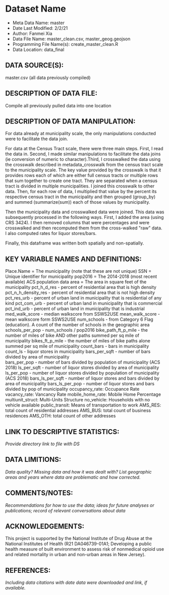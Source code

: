 
# Dataset Name # 

- Meta Data Name: master
- Date Last Modified: 2/2/21
- Author: Fanmei Xia
- Data File Name: master_clean.csv, master_geog.geojson
- Programming File Name(s): create_master_clean.R
- Data Location: data_final

## DATA SOURCE(S):
master.csv (all data previously compiled)

## DESCRIPTION OF DATA FILE: 
Compile all previously pulled data into one location


## DESCRIPTION OF DATA MANIPULATION:
For data already at municipality scale, the only manipulations conducted were to facilitate the data join. 

For data at the Census Tract scale, there were three main steps. First, I read the data in. Second, I made similar manipulations to facilitate the data joins (ie conversion of numeric to character).Third, I crosswalked the data using the crosswalk described in metadata_crosswalk from the census tract scale to the municipality scale. The key value provided by the crosswalk is that it provides rows each of which are either full census tracts or multiple rows that sum together to create one tract. They are separated when a census tract is divided in multiple municipalities. I joined this crosswalk to other data. Then, for each row of data, I multiplied that value by the percent its respective census tract in the municipality and then grouped (group_by) and summed (summarize(sum)) each of those values by municipality. 

Then the municipality data and crosswalked data were joined. This data was subsequently processed in the following ways. First, I added the area (using CRS 3424). I then removed columns that were percentages and were crosswalked and then recomputed them from the cross-walked "raw" data. I also computed rates for liquor stores/bars. 

Finally, this dataframe was written both spatially and non-spatially. 


## KEY VARIABLE NAMES AND DEFINITIONS:
Place.Name = The municipality (note that these are not unique)
SSN = Unique identifier for municipality
pop2016 = The 2014-2018 (most recent available) ACS population data 
area = The area in square feet of the municipality 
pct_h_d_res - percent of residential area that is high density 
pct_n_h_density_res - percent of residential area that is not high density 
pct_res_urb - percent of urban land in municipality that is residential of any kind
pct_com_urb - percent of urban land in municipality that is commercial 
pct_ind_urb -  percent of urban land in municipality that is industrial 
med_walk_score - median walkscore from SSWS2USE
mean_walk_score - mean walkscore form SSWS2USE
num_schools - from Category 6 Flag (education). A count of the number of schools in the geographic area
schools_per_pop - num_schools / pop2016
bike_path_ft_p_mile - the number of miles of bike AND other paths summed per sq mile of municipality
bikes_ft_p_mile - the number of miles of bike paths alone summed per sq mile of municipality
count_bars - bars in municipality
count_ls - liquor stores in municipality
bars_per_sqft - number of bars divided by area of municipality        
bars_per_pop - number of bars divided by population of municipality (ACS 2018)
ls_per_sqft - number of liquor stores divided by area of municipality 
ls_per_pop - number of liquor stores divided by population of municipality (ACS 2018)
bars_ls_per_sqft - number of liquor stores and bars divided by area of municipality 
bars_ls_per_pop - number of liquor stores and bars divided by pop of municipality 
occupancy_rate: Occupance Rate
vacancy_rate: Vancancy Rate
mobile_home_rate: Mobile Home Percentage
multiunit_struct: Multi-Units Structure
no_vehicle: Households with no vehicle available
public_transit: Means of transportation to work
AMS_RES: total count of residential addresses
AMS_BUS: total count of business residences
AMS_OTH: total count of other addresses

## LINK TO DESCRIPTIVE STATISTICS:
*Provide directory link to file with DS*

## DATA LIMITIONS:
*Data quality? Missing data and how it was dealt with? List geographic areas and years where data are problematic and how corrected.*

## COMMENTS/NOTES:  
*Recommendations for how to use the data; ideas for future analyses or publications; record of relevant conversations about data* 

## ACKNOWLEDGEMENTS:  
This project is supported by the National Institute of Drug Abuse at the National Institutes of Health (R21 DA046739-01A1; Developing a public health measure of built environment to assess risk of nonmedical opioid use and related mortality in urban and non-urban areas in New Jersey). 

## REFERENCES:
*Including data citations with date data were downloaded and link, if available.*

